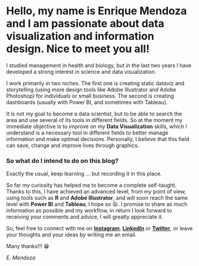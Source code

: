
# Hello, my name is Enrique Mendoza and I am passionate about data visualization and information design. Nice to meet you all!

I studied management in health and biology, but in the last two years I have developed a strong interest in science and data visualization.

I work primarily in two niches. The first one is creating static dataviz and storytelling (using more design tools like Adobe Illustrator and Adobe Photoshop) for individuals or small business. The second is creating dashboards (usually with Power BI, and sometimes with Tableau).

It is not my goal to become a data scientist, but to be able to search the area and use several of its tools in different fields. So at the moment my immediate objective is to improve on my **Data Visualization** skills, which I understand is a necessary tool in different fields to better manage information and make optimal decisions. Personally, I believe that this field can save, change and improve lives through graphics.

### So what do I intend to do on this blog?

Exactly the usual, keep learning ... but recording it in this place.

So far my curiosity has helped me to become a complete self-taught. Thanks to this, I have achieved an advanced level, from my point of view, using tools such as **R** and **Adobe Illustrator**, and will soon reach the same level with **Power BI** and **Tableau**, I hope so :stuck_out_tongue_closed_eyes:. I promise to share as much information as possible and my workflow, in return I look forward to receiving your comments and advice, I will greatly appreciate it.

So, feel free to connect with me on [**Instagram**](https://www.instagram.com/datavizadventure/), [**LinkedIn**](https://www.linkedin.com/in/enrique-mendoza-tincopa-4b2a14173/) or [**Twitter**](https://twitter.com/DatavizAdventuR), or leave your thoughts and your ideas by writing me an email.


Many thanks!!! :grin:

*E. Mendoza*